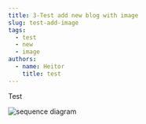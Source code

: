 ```yaml
---
title: 3-Test add new blog with image
slug: test-add-image
tags:
  - test
  - new
  - image
authors:
  - name: Heitor
    title: test
---
```

Test

![sequence diagram](/img/like.webp)
